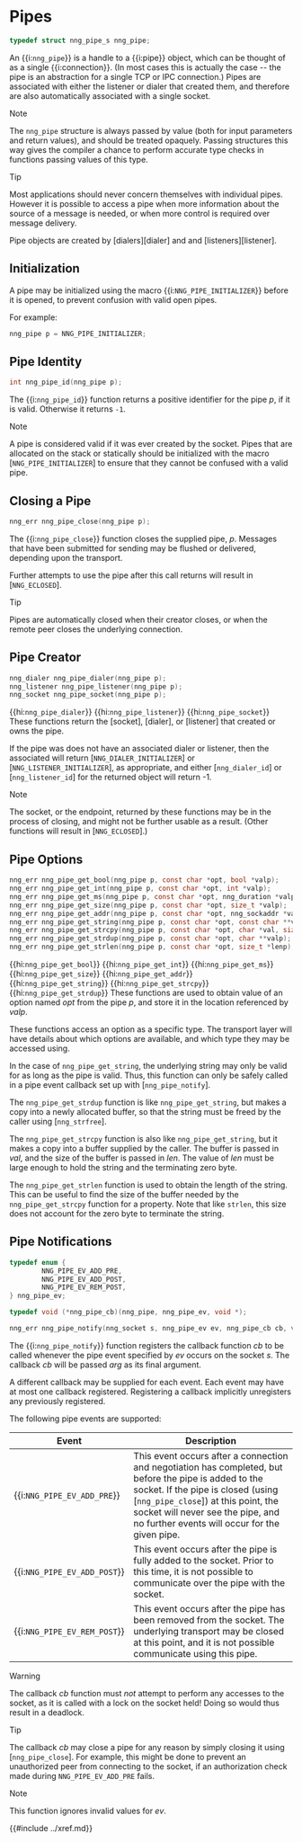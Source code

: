 # Pipes

```c
typedef struct nng_pipe_s nng_pipe;
```

An {{i:`nng_pipe`}} is a handle to a {{i:pipe}} object, which can be thought of as a single {{i:connection}}.
(In most cases this is actually the case -- the pipe is an abstraction for a single TCP or IPC connection.)
Pipes are associated with either the listener or dialer that created them,
and therefore are also automatically associated with a single socket.

> [!NOTE]
> The `nng_pipe` structure is always passed by value (both
> for input parameters and return values), and should be treated opaquely.
> Passing structures this way gives the compiler a chance to perform
> accurate type checks in functions passing values of this type.

> [!TIP]
> Most applications should never concern themselves with individual pipes.
> However it is possible to access a pipe when more information about the
> source of a message is needed, or when more control is required over message delivery.

Pipe objects are created by [dialers][dialer] and and [listeners][listener].

## Initialization

A pipe may be initialized using the macro {{i:`NNG_PIPE_INITIALIZER`}}
before it is opened, to prevent confusion with valid open pipes.

For example:

```c
nng_pipe p = NNG_PIPE_INITIALIZER;
```

## Pipe Identity

```c
int nng_pipe_id(nng_pipe p);
```

The {{i:`nng_pipe_id`}} function returns a positive identifier for the pipe _p_, if it is valid.
Otherwise it returns `-1`.

> [!NOTE]
> A pipe is considered valid if it was ever created by the socket.
> Pipes that are allocated on the stack or statically should be initialized with the macro
> [`NNG_PIPE_INITIALIZER`] to ensure that they cannot be confused with a valid pipe.

## Closing a Pipe

```c
nng_err nng_pipe_close(nng_pipe p);
```

The {{i:`nng_pipe_close`}} function closes the supplied pipe, _p_.
Messages that have been submitted for sending may be flushed or delivered,
depending upon the transport.

Further attempts to use the pipe after this call returns will result in [`NNG_ECLOSED`].

> [!TIP]
> Pipes are automatically closed when their creator closes, or when the
> remote peer closes the underlying connection.

## Pipe Creator

```c
nng_dialer nng_pipe_dialer(nng_pipe p);
nng_listener nng_pipe_listener(nng_pipe p);
nng_socket nng_pipe_socket(nng_pipe p);
```

{{hi:`nng_pipe_dialer`}}
{{hi:`nng_pipe_listener`}}
{{hi:`nng_pipe_socket`}}
These functions return the [socket], [dialer], or [listener] that created or owns the pipe.

If the pipe was does not have an associated dialer or listener, then the associated will
return [`NNG_DIALER_INITIALIZER`] or [`NNG_LISTENER_INITIALIZER`], as appropriate, and
either [`nng_dialer_id`] or [`nng_listener_id`] for the returned object will return -1.

> [!NOTE]
> The socket, or the endpoint, returned by these functions may be in the process of closing,
> and might not be further usable as a result. (Other functions will result in [`NNG_ECLOSED`].)

## Pipe Options

```c
nng_err nng_pipe_get_bool(nng_pipe p, const char *opt, bool *valp);
nng_err nng_pipe_get_int(nng_pipe p, const char *opt, int *valp);
nng_err nng_pipe_get_ms(nng_pipe p, const char *opt, nng_duration *valp);
nng_err nng_pipe_get_size(nng_pipe p, const char *opt, size_t *valp);
nng_err nng_pipe_get_addr(nng_pipe p, const char *opt, nng_sockaddr *valp);
nng_err nng_pipe_get_string(nng_pipe p, const char *opt, const char **valp);
nng_err nng_pipe_get_strcpy(nng_pipe p, const char *opt, char *val, size_t len);
nng_err nng_pipe_get_strdup(nng_pipe p, const char *opt, char **valp);
nng_err nng_pipe_get_strlen(nng_pipe p, const char *opt, size_t *lenp);
```

{{hi:`nng_pipe_get_bool`}}
{{hi:`nng_pipe_get_int`}}
{{hi:`nng_pipe_get_ms`}}
{{hi:`nng_pipe_get_size`}}
{{hi:`nng_pipe_get_addr`}}
{{hi:`nng_pipe_get_string`}}
{{hi:`nng_pipe_get_strcpy`}}
{{hi:`nng_pipe_get_strdup`}}
These functions are used to obtain value of an option named _opt_ from the pipe _p_, and store it in the location
referenced by _valp_.

These functions access an option as a specific type. The transport layer will have details about which options
are available, and which type they may be accessed using.

In the case of `nng_pipe_get_string`, the underlying string may only be valid for as long as the pipe is valid.
Thus, this function can only be safely called in a pipe event callback set up with [`nng_pipe_notify`].

The `nng_pipe_get_strdup` function is like `nng_pipe_get_string`, but makes a copy into a newly allocated buffer, so that the string must be freed by the caller using [`nng_strfree`].

The `nng_pipe_get_strcpy` function is also like `nng_pipe_get_string`, but it makes a copy into a buffer
supplied by the caller. The buffer is passed in _val_, and the size of the buffer is passed in _len_.
The value of _len_ must be large enough to hold the string and the terminating zero byte.

The `nng_pipe_get_strlen` function is used to obtain the length of the string. This can be useful
to find the size of the buffer needed by the `nng_pipe_get_strcpy` function for a property.
Note that like `strlen`, this size does not account for the zero byte to terminate the string.

## Pipe Notifications

```c
typedef enum {
        NNG_PIPE_EV_ADD_PRE,
        NNG_PIPE_EV_ADD_POST,
        NNG_PIPE_EV_REM_POST,
} nng_pipe_ev;

typedef void (*nng_pipe_cb)(nng_pipe, nng_pipe_ev, void *);

nng_err nng_pipe_notify(nng_socket s, nng_pipe_ev ev, nng_pipe_cb cb, void *arg);
```

The {{i:`nng_pipe_notify`}} function registers the callback function _cb_
to be called whenever the pipe event specified by
_ev_ occurs on the socket _s_.
The callback _cb_ will be passed _arg_ as its final argument.

A different callback may be supplied for each event.
Each event may have at most one callback registered.
Registering a callback implicitly unregisters any previously registered.

The following pipe events are supported:

| Event                                                           | Description                                                                                                                                                                                                                                                              |
| --------------------------------------------------------------- | ------------------------------------------------------------------------------------------------------------------------------------------------------------------------------------------------------------------------------------------------------------------------ |
| {{i:`NNG_PIPE_EV_ADD_PRE`}}<a name="NNG_PIPE_EV_ADD_PRE"></a>   | This event occurs after a connection and negotiation has completed, but before the pipe is added to the socket. If the pipe is closed (using [`nng_pipe_close`]) at this point, the socket will never see the pipe, and no further events will occur for the given pipe. |
| {{i:`NNG_PIPE_EV_ADD_POST`}}<a name="NNG_PIPE_EV_ADD_POST"></a> | This event occurs after the pipe is fully added to the socket. Prior to this time, it is not possible to communicate over the pipe with the socket.                                                                                                                      |
| {{i:`NNG_PIPE_EV_REM_POST`}}<a name="NNG_PIPE_EV_REM_POST"></a> | This event occurs after the pipe has been removed from the socket. The underlying transport may be closed at this point, and it is not possible communicate using this pipe.                                                                                             |

> [!WARNING]
> The callback _cb_ function must _not_ attempt to perform any
> accesses to the socket, as it is called with a lock on the socket held!
> Doing so would thus result in a deadlock.

> [!TIP]
> The callback _cb_ may close a pipe for any reason by simply closing it using [`nng_pipe_close`].
> For example, this might be done to prevent an unauthorized peer from connecting to the socket,
> if an authorization check made during `NNG_PIPE_EV_ADD_PRE` fails.

> [!NOTE]
> This function ignores invalid values for _ev_.

{{#include ../xref.md}}
